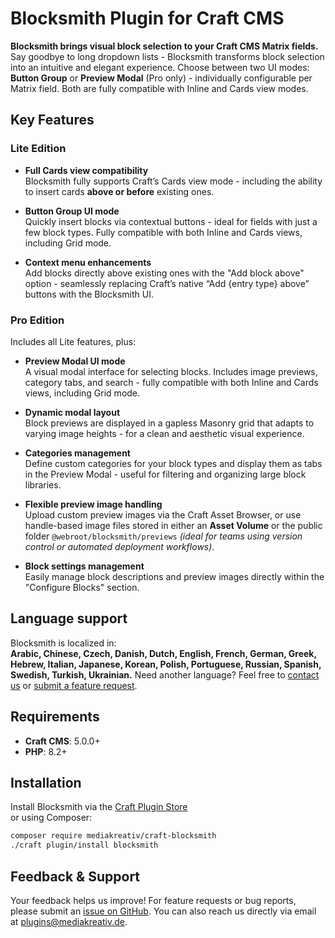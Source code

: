 # Blocksmith Plugin for Craft CMS

**Blocksmith brings visual block selection to your Craft CMS Matrix fields.**  
Say goodbye to long dropdown lists - Blocksmith transforms block selection into an intuitive and elegant experience. Choose between two UI modes: **Button Group** or **Preview Modal** (Pro only) - individually configurable per Matrix field. Both are fully compatible with Inline and Cards view modes.

## Key Features

### Lite Edition

- **Full Cards view compatibility**  
Blocksmith fully supports Craft’s Cards view mode - including the ability to insert cards **above or before** existing ones.

- **Button Group UI mode**  
Quickly insert blocks via contextual buttons - ideal for fields with just a few block types. Fully compatible with both Inline and Cards views, including Grid mode.

- **Context menu enhancements**  
Add blocks directly above existing ones with the "Add block above" option - seamlessly replacing Craft’s native “Add {entry type} above” buttons with the Blocksmith UI.



### Pro Edition

Includes all Lite features, plus:

- **Preview Modal UI mode**  
A visual modal interface for selecting blocks. Includes image previews, category tabs, and search - fully compatible with both Inline and Cards views, including Grid mode.

- **Dynamic modal layout**  
Block previews are displayed in a gapless Masonry grid that adapts to varying image heights - for a clean and aesthetic visual experience.

 - **Categories management**  
 Define custom categories for your block types and display them as tabs in the Preview Modal - useful for filtering and organizing large block libraries.

- **Flexible preview image handling**  
Upload custom preview images via the Craft Asset Browser, or use handle-based image files stored in either an **Asset Volume** or the public folder `@webroot/blocksmith/previews` *(ideal for teams using version control or automated deployment workflows)*.

- **Block settings management**  
Easily manage block descriptions and preview images directly within the "Configure Blocks" section.

## Language support

Blocksmith is localized in:  
**Arabic, Chinese, Czech, Danish, Dutch, English, French, German, Greek, Hebrew, Italian, Japanese, Korean, Polish, Portuguese, Russian, Spanish, Swedish, Turkish, Ukrainian.** Need another language? Feel free to [contact us](mailto:plugins@mediakreativ.de) or [submit a feature request](https://github.com/mediakreativ/craft-blocksmith/issues).

## Requirements

- **Craft CMS**: 5.0.0+
- **PHP**: 8.2+

## Installation

Install Blocksmith via the [Craft Plugin Store](https://plugins.craftcms.com/blocksmith)  
or using Composer:

```bash
composer require mediakreativ/craft-blocksmith
./craft plugin/install blocksmith
```

## Feedback & Support

Your feedback helps us improve! For feature requests or bug reports, please submit an [issue on GitHub](https://github.com/mediakreativ/craft-blocksmith/issues). You can also reach us directly via email at [plugins@mediakreativ.de](mailto:plugins@mediakreativ.de).
